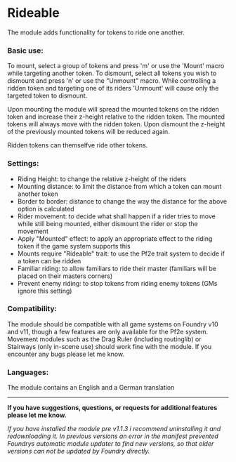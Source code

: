 # Rideable

The module adds functionality for tokens to ride one another.

### Basic use:

To mount, select a group of tokens and press 'm' or use the 'Mount' macro while targeting another token. To dismount, select all tokens you wish to dismount and press 'n' or use the "Unmount" macro. While controlling a ridden token and targeting one of its riders 'Unmount' will cause only the targeted token to dismount.

Upon mounting the module will spread the mounted tokens on the ridden token and increase their z-height relative to the ridden token. The mounted tokens will always move with the ridden token. Upon dismount the z-height of the previously mounted tokens will be reduced again.

Ridden tokens can themselfve ride other tokens.

### Settings:

- Riding Height: to change the relative z-height of the riders 
- Mounting distance: to limit the distance from which a token can mount another token
- Border to border: distance to change the way the distance for the above option is calculated
- Rider movement: to decide what shall happen if a rider tries to move while still being mounted, either dismount the rider or stop the movement
- Apply "Mounted" effect: to apply an appropriate effect to the riding token if the game system supports this
- Mounts require "Rideable" trait: to use the Pf2e trait system to decide if a token can be ridden
- Familiar riding: to allow familiars to ride their master (familiars will be placed on their masters corners)
- Prevent enemy riding: to stop tokens from riding enemy tokens (GMs ignore this setting)

### Compatibility:

The module should be compatible with all game systems on Foundry v10 and v11, though a few features are only available for the Pf2e system. Movement modules such as the Drag Ruler (including routinglib) or Stairways (only in-scene use) should work fine with the module. If you encounter any bugs please let me know.

### Languages:

The module contains an English and a German translation

---

**If you have suggestions, questions, or requests for additional features please let me know.**

*If you have installed the module pre v1.1.3 i recommend uninstalling it and redownloading it. In previous versions an error in the manifest prevented Foundrys automatic module updater to find new versions, so that older versions can not be updated by Foundry directly.*
